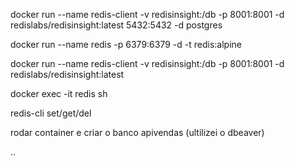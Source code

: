 docker run --name redis-client -v redisinsight:/db -p 8001:8001 -d redislabs/redisinsight:latest
5432:5432 -d postgres

docker run --name redis -p 6379:6379 -d -t redis:alpine

docker run --name redis-client -v redisinsight:/db -p 8001:8001 -d redislabs/redisinsight:latest

docker exec -it redis sh

redis-cli
set/get/del

rodar container e criar o banco apivendas (ultilizei o dbeaver)

..
